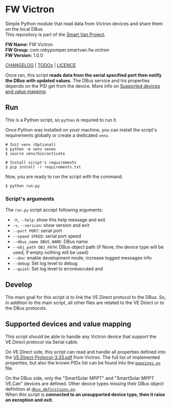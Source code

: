 # FW Victron

Simple Python module that read data from Victron devices and share them on
the local DBus.<br />
This repository is part of the [Smart Van Project](https://smartvan.johnosproject.org/).

**FW Name:** FW Victron<br />
**FW Group:** com.robypomper.smartvan.fw.victron<br />
**FW Version:** 1.0.0

[CHANGELOG](CHANGELOG.md) | [TODOs](TODOs.md) | [LICENCE](LICENCE.md)

Once ran, this script **reads data from the serial specified port then notify
the DBus with updated values**. The DBus service and his properties depends on
the PID get from the device. More info on [Supported devices and value
mapping](#supported-devices-and-value-mapping).


## Run

This is a Python script, so `python` is required to run it.

Once Python was installed on youir machine, you can install the script's
requirements globally or create a dedicated `venv`.

```commandline
# Init venv (Optional)
$ python -m venv venev
$ source venv/bin/activate

# Install script's requirements
$ pip install -r requirements.txt
```

Now, you are ready to run the script with the command:

```commandline
$ python run.py
```

### Script's arguments

The `run.py` script accept following arguments:
 
* `-h`, `--help`: show this help message and exit
* `-v`, `--version`: show version and exit
* `--port PORT`: serial port
* `--speed SPEED`: serial port speed
* `--dbus_name DBUS_NAME`: DBus name
* `--obj_path OBJ_PATH`: DBus object path (if None, the device type will be used, if empty nothing will be used)
* `--dev`: enable development mode, increase logged messages info
* `--debug`: Set log level to debug
* `--quiet`: Set log level to errorexecuted and


## Develop

The main goal for this script is to link the VE.Direct protocol to the DBus.
So, in addition to the main script, all other files are related to the VE Direct
or to the DBus protocols.


## Supported devices and value mapping

This script should be able to handle any Victron device that support the VE.Direct
protocol via Serial cable.

On VE.Direct side, this script can read and handle all properties defined into
the [VE.Direct-Protocol-3.33.pdf](https://www.victronenergy.com/upload/documents/VE.Direct-Protocol-3.33.pdf)
from Victron. The full list of implemented properties, but also the known PIDs
list can be found into the [`mappings.py`](fw_victron/mappings.py) file.

On the DBus side, only the "SmartSolar MPPT" and "SmartSolar MPPT VE.Can"
devices are defined. Other device types missing their DBus object definition at
[`dbus_definitions.py`](fw_victron/dbus_definitions.py).<br/>
When this script is **connected to an unsupported device type, then it raise an
exception and exit**.
